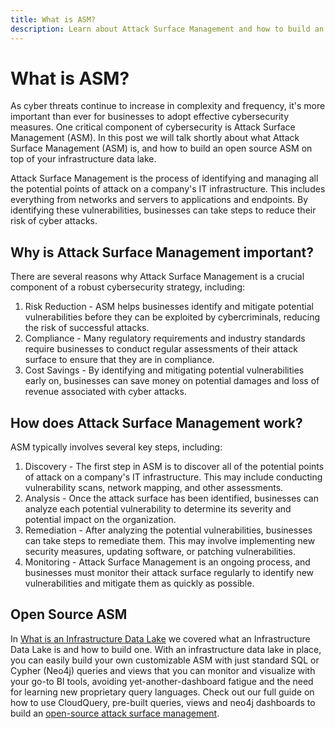 ```yaml
---
title: What is ASM?
description: Learn about Attack Surface Management and how to build an open source ASM on top of your infrastructure data lake.
---
```


# What is ASM?

As cyber threats continue to increase in complexity and frequency, it's more important than ever for businesses to adopt effective cybersecurity measures. One critical component of cybersecurity is Attack Surface Management (ASM). In this post we will talk shortly about what Attack Surface Management (ASM) is, and how to build an open source ASM on top of your infrastructure data lake.

Attack Surface Management is the process of identifying and managing all the potential points of attack on a company's IT infrastructure. This includes everything from networks and servers to applications and endpoints. By identifying these vulnerabilities, businesses can take steps to reduce their risk of cyber attacks.

## Why is Attack Surface Management important?

There are several reasons why Attack Surface Management is a crucial component of a robust cybersecurity strategy, including:

1. Risk Reduction - ASM helps businesses identify and mitigate potential vulnerabilities before they can be exploited by cybercriminals, reducing the risk of successful attacks.
2. Compliance - Many regulatory requirements and industry standards require businesses to conduct regular assessments of their attack surface to ensure that they are in compliance.
3. Cost Savings - By identifying and mitigating potential vulnerabilities early on, businesses can save money on potential damages and loss of revenue associated with cyber attacks.

## How does Attack Surface Management work?

ASM typically involves several key steps, including:

1. Discovery - The first step in ASM is to discover all of the potential points of attack on a company's IT infrastructure. This may include conducting vulnerability scans, network mapping, and other assessments.
2. Analysis - Once the attack surface has been identified, businesses can analyze each potential vulnerability to determine its severity and potential impact on the organization.
3. Remediation - After analyzing the potential vulnerabilities, businesses can take steps to remediate them. This may involve implementing new security measures, updating software, or patching vulnerabilities.
4. Monitoring - Attack Surface Management is an ongoing process, and businesses must monitor their attack surface regularly to identify new vulnerabilities and mitigate them as quickly as possible.

## Open Source ASM

In [What is an Infrastructure Data Lake](/docs/glossary/what-is-infrastructure-data-lake) we covered what an Infrastructure Data Lake is and how to build one. With an infrastructure data lake in place, you can easily build your own customizable ASM with just standard SQL or Cypher (Neo4j) queries and views that you can monitor and visualize with your go-to BI tools, avoiding yet-another-dashboard fatigue and the need for learning new proprietary query languages. Check out our full guide on how to use CloudQuery, pre-built queries, views and neo4j dashboards to build an [open-source attack surface management](/how-to-guides/attack-surface-management-with-graph).